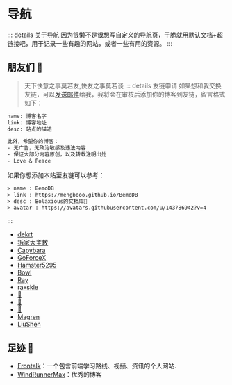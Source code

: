 # 导航

::: details 关于导航
因为很懒不是很想写自定义的导航页，干脆就用默认文档+超链接吧，用于记录一些有趣的网站，或者一些有用的资源。
:::

## 朋友们 🤗
> 天下快意之事莫若友,快友之事莫若谈
::: details 友链申请
如果想和我交换友链，可以<a href="mailto:bolaxious@163.com">发送邮件</a>给我，我将会在审核后添加你的博客到友链，留言格式如下：
``` txt
name: 博客名字
link: 博客地址
desc: 站点的描述

此外，希望你的博客：
- 无广告，无政治敏感及违法内容
- 保证大部分内容原创，以及转载注明出处
- Love & Peace
```
如果你想添加本站至友链可以参考：
``` txt
> name : BemoDB
> link : https://mengbooo.github.io/BemoDB
> desc : Bolaxious的文档库🥰
> avatar : https://avatars.githubusercontent.com/u/143786942?v=4
```

::: 

- [dekrt](https://dekrt.cn/)
- [拆家大主教](https://buuug.top/)
- [Capybara](https://github.com/wangyinyuan)
- [GoForceX](https://goforcex.top/)
- [Hamster5295](https://hamster5295.github.io/)
- [Bowl](https://bowl23.github.io/)
- [Ray](https://github.com/realRayyy)
- [raxskle](https://blog.raxskle.fun)
- [🍊](https://github.com/yqcjq)
- [🌋](https://github.com/jingyuhhh)
- [🥟](https://www.mcjiaozi.com)
- [Magren](https://magren.cc)
- [LiuShen](https://blog.liushen.fun)

## 足迹 🥰

- [Frontalk](https://front-talk.com/)：一个包含前端学习路线、视频、资讯的个人网站.
- [WindRunnerMax](https://blog.touchczy.top/#/)：优秀的博客
